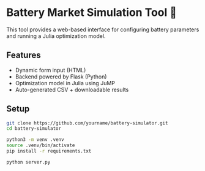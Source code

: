 # Battery Market Simulation Tool 🔋

This tool provides a web-based interface for configuring battery parameters and running a Julia optimization model.

## Features

- Dynamic form input (HTML)
- Backend powered by Flask (Python)
- Optimization model in Julia using JuMP
- Auto-generated CSV + downloadable results

## Setup

```bash
git clone https://github.com/yourname/battery-simulator.git
cd battery-simulator

python3 -m venv .venv
source .venv/bin/activate
pip install -r requirements.txt

python server.py
